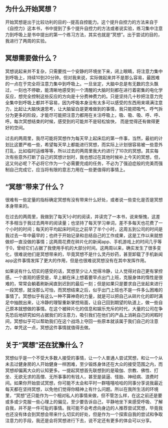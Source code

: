## 为什么开始冥想？

开始冥想是出于比较功利的目的--提高自控能力。这个提升自控力的方法来自于《自控力》这本书，书中提到了多个提升自控力的方法或者说实验，练习集中注意力到呼吸上是书中提出的第一个练习方法，其实也就是“冥想”。出于尝试的目的，我进行了两周的实验。

## 冥想需要做什么？

冥想说起来并不复杂，只需要找一个安静的环境坐下来，闭上眼睛，将注意力集中到呼吸上，持续10到20分钟。但对我来说，实际做起来并不是那么容易，最困难的一点在于完全将注意力集中到呼吸上。一旦坐定，大脑中总是有无数的念头飘过，一刻也不停歇，能清晰地感受到一个清醒的大脑时刻都在进行着密集的电化学反应，想完全控制这些反应的方向是十分费神费力的。只是坚持几十秒把注意力完全集中到呼吸上都并不容易，因为呼吸本身没有太多可以感受的东西用来填满注意力，比起让大脑快速思考，让大脑留白是更难做到的事情，我只能把吸气、呼气拆分为更多的阶段，才能尽可能把注意力都用在关注呼吸上，吸、吸、吸、呼、呼、呼。每次冥想结束的时候，感受到的可能并不是轻松愉快， 而是觉得还有做得更好的空间。

过去的两周里，我尽可能将冥想作为每天早上起床后的第一件事，当然，最初的计划比这要严格一些，希望每天早上都能进行冥想，而实际上计划很容易被一些意外打乱，比如临时运维等等，所以过去的两周里我大约进行了10次的冥想。其实每次有些意外打断了自己的冥想计划时，我也想过在其他时候补上今天的冥想，但，这又何必呢？不必将它作为一个必需要完成的任务，不必为了强迫症般的完美而强制自己完成它，应当将有限的意志力用在一些更值得的事情上。

## “冥想”带来了什么？

很难有一些定量的指标确定冥想有没有带来什么好处，或者说一些变化是否是冥想本身带来的。

在过去的两周里，我做到了每天1小时的阅读，并读完了一本书，说来惭愧，这差不多相当于我过去两年的阅读量；也坚持了每天学习单词，差不多每天也花费了一个小时的时间；每天的平均起床时间比之前早了半个小时，这周五到公司的时间是我过去一年中最早的；也终于开始记录和总结自己的工作成果，这是工作以来就想做却一直没做的事情；这两周花费在碎片化的新闻app、手机游戏上的时间几乎等于0，曾经它们占据了我使用手机的大部分时间。这两周以来，确实发生了很多变化，很难说他们是冥想带来的，毕竟冥想不是什么灵丹妙药，甚至卸载了手机新闻app这件事情发挥了更大的作用，但是也很难说冥想没有在其中发挥作用。

如果说有什么切实的感受的话，冥想至少让人觉得冷静，让人觉得对自己更有掌控感。一个直观的感受是，早上躺在床上想着要早点出门上班，克服身体的惰性是很难的，常常会躺着刷新闻直到迟到的最后一刻；但是如果只是要求自己坐起来进行一段冥想，就没那么可怕，而冥想结束之后，似乎出门上班也不是一件多么困难的事情了。冥想似乎有这么一种不算神奇的力量，就是可以把自己从碎片化的即时满足中抽脱出来，让冷静的理智重新掌控局面，让自己回到期望的轨道上，做一些自己原本就想做的事情。在这个被碎片化的信息和娱乐充斥的时代，大量的公司在争先恐后地研究如何占据我们的注意力，吸引我们在他们的产品上消耗自己的闲暇时间，冥想似乎可以帮助我们在这个战场上夺回一些原本就该属于我们自己的注意力，单凭这一点，冥想这件事情就值得去做。

## 关于“冥想”还在犹豫什么？

冥想似乎是一个不受大多数人接受的事情，让一个人普通人尝试冥想，和让一个从未去过健身房的人开始健身一样困难，至少锻炼身体还在大众的接受范围之内，而冥想却偏离大众的认知更多。一提起冥想首先联想到的是瑜伽、宗教、佛性、打坐、无欲无求的高僧、无所事事的有钱人，甚至是装逼、怪胎、神经病、浪费时间。如果你开始尝试冥想，你可能不太会和平时一群嘻嘻哈哈的同事分享说我最近每天都在坚持冥想，以免他们觉得你精神上有什么问题。所以在我所生活的环境里，“冥想”还只能作为一个相对私人的事情来做，但不管怎么样，在这之前还是要或多或少克服一些心理上的偏见，至少要告诉自己，平静地坐下来感受呼吸、了解自我，并不是一件可耻的事情。我可能不会考虑向身边的人推荐尝试冥想，毕竟我也还没有体会到冥想会带来什么切实的好处，但是作为一个探索自我的尝试和争取注意力的手段，我还是会将冥想进行下去，说不定还有更多的体会可以分享。